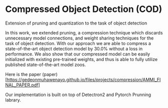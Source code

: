 # Compressed Object Detection (COD)
Extension of pruning and quantization to the task of object detection

In this work, we extended pruning, a compression technique which discards unnecessary model connections, and weight sharing techniques for the task of object detection. With our approach we are able to compress a state-of-the-art object detection model by 30.0% without a loss in performance. We also show that our compressed model can be easily initialized with existing pre-trained weights, and thus is able to fully utilize published state-of-the-art model zoos.

Here is the paper (paper)[https://gedeonmuhawenayo.github.io/files/projects/compression/AMMI_FINAL_PAPER.pdf]

Our implementation is built on top of Detectron2 and Pytorch Prunning labrary.
